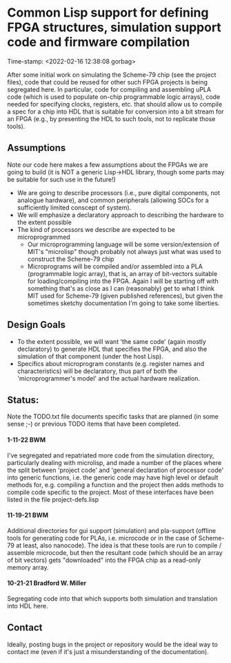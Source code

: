 # Common Lisp support for defining FPGA structures, simulation support code and firmware compilation

Time-stamp: <2022-02-16 12:38:08 gorbag>

After some initial work on simulating the Scheme-79 chip (see the
project files), code that could be reused for other such FPGA projects
is being segregated here. In particular, code for compiling and
assembling uPLA code (which is used to populate on-chip programmable
logic arrays), code needed for specifying clocks, registers, etc. that
should allow us to compile a spec for a chip into HDL that is suitable
for conversion into a bit stream for an FPGA (e.g., by presenting the
HDL to such tools, not to replicate those tools).


## Assumptions

Note our code here makes a few assumptions about the FPGAs we are going
to build (it is NOT a generic Lisp->HDL library, though some parts may
be suitable for such use in the future!)

* We are going to describe processors (i.e., pure digital components,
  not analogue hardware), and common peripherals (allowing SOCs for a
  sufficiently limited conscept of system).
* We will emphasize a declaratory approach to describing the hardware
  to the extent possible
* The kind of processors we describe are expected to be microprogrammed
  * Our microprogramming language will be some version/extension of
    MIT's "microlisp" though probably not always just what was used to
    construct the Scheme-79 chip
  * Microprograms will be compiled and/or assembled into a PLA
    (programmable logic array), that is, an array of bit-vectors
    suitable for loading/compiling into the FPGA. Again I will be
    starting off with something that's as close as I can (reasonably)
    get to what I think MIT used for Scheme-79 (given published
    references), but given the sometimes sketchy documentation I'm
    going to take some liberties.

    
## Design Goals
* To the extent possible, we will want 'the same code' (again mostly
  declaratory) to generate HDL that specifies the FPGA, and also the
  simulation of that component (under the host Lisp).
* Specifics about microprogram constants (e.g. register names and
  characteristics) will be declaratory, thus part of both the
  'microprogrammer's model' and the actual hardware realization.
    
## Status:

Note the TODO.txt file documents specific tasks that are planned (in
some sense ;-) or previous TODO items that have been completed.

#### 1-11-22 BWM

I've segregated and repatriated more code from the simulation
directory, particularly dealing with microlisp, and made a number of
the places where the split between 'project code' and 'general
declaration of processor code' into generic functions, i.e. the generic
code may have high level or default methods for, e.g. compiling a
function and the project then adds methods to compile code specific to
the project. Most of these interfaces have been listed in the file
project-defs.lisp

#### 11-19-21 BWM

Additional directories for gui support (simulation) and pla-support
(offline tools for generating code for PLAs, i.e.  microcode or in the
case of Scheme-79 at least, also nanocode). The idea is that these
tools are run to compile / assemble microcode, but then the resultant
code (which should be an array of bit vectors) gets "downloaded" into
the FPGA chip as a read-only memory array.

#### 10-21-21 Bradford W. Miller

Segregating code into that which supports both simulation and
translation into HDL here.

## Contact

Ideally, posting bugs in the project or repository would be the ideal
way to contact me (even if it's just a misunderstanding of the
documentation).

